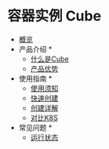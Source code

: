 # <div class="sidebar_title icon__cube"> 容器实例 Cube</div>   <!-- 本行用于添加产品icon、中文名称、英文名称 -->

* [概览](/cube/README.md)
* 产品介绍
  * 
    * [什么是Cube](/cube/introduction/whatiscube.md)
    * [产品优势](/cube/introduction/advantages.md)
* 使用指南
  * 
    * [使用须知](/cube/userguide/before_start.md)
    * [快速创建](/cube/userguide/quick_start.md)
    * [创建详解](/cube/userguide/describe_create.md)
    * [对比K8S](/cube/userguide/from_k8s.md)
* 常见问题
  * 
    * [运行状态](/cube/question/status.md)